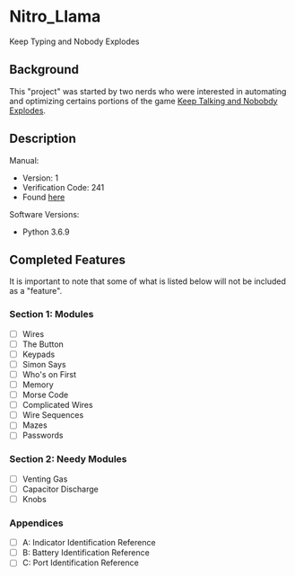 # Nitro_Llama
Keep Typing and Nobody Explodes

## Background

This "project" was started by two nerds who were interested in automating and optimizing certains portions of the game [Keep Talking and Nobobdy Explodes](https://keeptalkinggame.com/).

## Description

Manual:

- Version: 1
- Verification Code: 241
- Found [here](www.keeptalkinggame.com)

Software Versions:

- Python 3.6.9

## Completed Features

It is important to note that some of what is listed below will not be included as a "feature".

### Section 1: Modules

- [ ] Wires
- [ ] The Button
- [ ] Keypads
- [ ] Simon Says
- [ ] Who's on First
- [ ] Memory
- [ ] Morse Code
- [ ] Complicated Wires
- [ ] Wire Sequences
- [ ] Mazes
- [ ] Passwords

### Section 2: Needy Modules

- [ ] Venting Gas
- [ ] Capacitor Discharge
- [ ] Knobs

### Appendices

- [ ] A: Indicator Identification Reference
- [ ] B: Battery Identification Reference
- [ ] C: Port Identification Reference
